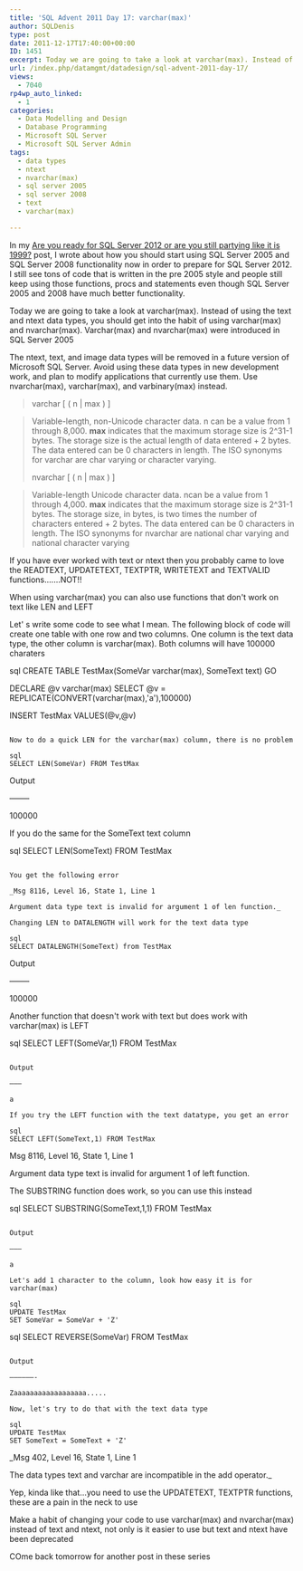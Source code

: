 ```yaml
---
title: 'SQL Advent 2011 Day 17: varchar(max)'
author: SQLDenis
type: post
date: 2011-12-17T17:40:00+00:00
ID: 1451
excerpt: Today we are going to take a look at varchar(max). Instead of using the text and ntext data types, you should get into the habit of using varchar(max) and nvarchar(max)
url: /index.php/datamgmt/datadesign/sql-advent-2011-day-17/
views:
  - 7040
rp4wp_auto_linked:
  - 1
categories:
  - Data Modelling and Design
  - Database Programming
  - Microsoft SQL Server
  - Microsoft SQL Server Admin
tags:
  - data types
  - ntext
  - nvarchar(max)
  - sql server 2005
  - sql server 2008
  - text
  - varchar(max)

---
```

In my [Are you ready for SQL Server 2012 or are you still partying like it is 1999?][1] post, I wrote about how you should start using SQL Server 2005 and SQL Server 2008 functionality now in order to prepare for SQL Server 2012. I still see tons of code that is written in the pre 2005 style and people still keep using those functions, procs and statements even though SQL Server 2005 and 2008 have much better functionality.

Today we are going to take a look at varchar(max). Instead of using the text and ntext data types, you should get into the habit of using varchar(max) and nvarchar(max). Varchar(max) and nvarchar(max) were introduced in SQL Server 2005

The ntext, text, and image data types will be removed in a future version of Microsoft SQL Server. Avoid using these data types in new development work, and plan to modify applications that currently use them. Use nvarchar(max), varchar(max), and varbinary(max) instead.

> varchar [ ( n | max ) ]
  
> Variable-length, non-Unicode character data. n can be a value from 1 through 8,000. **max** indicates that the maximum storage size is 2^31-1 bytes. The storage size is the actual length of data entered + 2 bytes. The data entered can be 0 characters in length. The ISO synonyms for varchar are char varying or character varying.
> 
> nvarchar [ ( n | max ) ]
  
> Variable-length Unicode character data. ncan be a value from 1 through 4,000. **max** indicates that the maximum storage size is 2^31-1 bytes. The storage size, in bytes, is two times the number of characters entered + 2 bytes. The data entered can be 0 characters in length. The ISO synonyms for nvarchar are national char varying and national character varying

If you have ever worked with text or ntext then you probably came to love the READTEXT, UPDATETEXT, TEXTPTR, WRITETEXT and TEXTVALID functions.......NOT!!

When using varchar(max) you can also use functions that don't work on text like LEN and LEFT

Let' s write some code to see what I mean. The following block of code will create one table with one row and two columns. One column is the text data type, the other column is varchar(max). Both columns will have 100000 charaters

sql
CREATE TABLE TestMax(SomeVar varchar(max), SomeText text)
GO

DECLARE @v varchar(max)
SELECT @v = REPLICATE(CONVERT(varchar(max),'a'),100000)

INSERT TestMax VALUES(@v,@v)
```

Now to do a quick LEN for the varchar(max) column, there is no problem

sql
SELECT LEN(SomeVar) FROM TestMax
```

Output
  
——–
  
100000

If you do the same for the SomeText text column

sql
SELECT LEN(SomeText) FROM TestMax
```

You get the following error
  
_Msg 8116, Level 16, State 1, Line 1
  
Argument data type text is invalid for argument 1 of len function._

Changing LEN to DATALENGTH will work for the text data type

sql
SELECT DATALENGTH(SomeText) from TestMax
```

Output
  
——–
  
100000

Another function that doesn't work with text but does work with varchar(max) is LEFT

sql
SELECT LEFT(SomeVar,1) FROM TestMax
```

Output
  
——–
  
a

If you try the LEFT function with the text datatype, you get an error

sql
SELECT LEFT(SomeText,1) FROM TestMax
```

Msg 8116, Level 16, State 1, Line 1
  
Argument data type text is invalid for argument 1 of left function.

The SUBSTRING function does work, so you can use this instead

sql
SELECT SUBSTRING(SomeText,1,1) FROM TestMax
```

Output
  
——–
  
a

Let's add 1 character to the column, look how easy it is for varchar(max)

sql
UPDATE TestMax
SET SomeVar = SomeVar + 'Z'
```

sql
SELECT REVERSE(SomeVar)
FROM TestMax
```

Output
  
——————-
  
Zaaaaaaaaaaaaaaaaaa.....

Now, let's try to do that with the text data type

sql
UPDATE TestMax
SET SomeText = SomeText + 'Z'
```

_Msg 402, Level 16, State 1, Line 1
  
The data types text and varchar are incompatible in the add operator._

Yep, kinda like that...you need to use the UPDATETEXT, TEXTPTR functions, these are a pain in the neck to use

Make a habit of changing your code to use varchar(max) and nvarchar(max) instead of text and ntext, not only is it easier to use but text and ntext have been deprecated

COme back tomorrow for another post in these series

 [1]: /index.php/DataMgmt/DataDesign/are-you-ready-for-sql